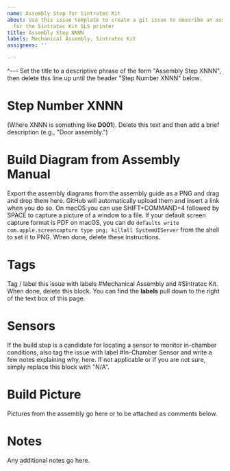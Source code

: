 ```yaml
---
name: Assembly Step for Sintratec Kit
about: Use this issue template to create a git issue to describe an assembly step
  for the Sintratec Kit SLS printer
title: Assembly Step NNNN
labels: Mechanical Assembly, Sintratec Kit
assignees: ''

---
```


^--- Set the title to a descriptive phrase of the form "Assembly Step XNNN", then delete this line up until the header "Step Number XNNN" below.

# Step Number XNNN
(Where XNNN is something like **D001**). Delete this text and then add a brief description (e.g., "Door assembly.")

# Build Diagram from Assembly Manual
Export the assembly diagrams from the assembly guide as a PNG and drag and drop them here. GitHub will automatically upload them and insert a link when you do so. On macOS you can use SHIFT+COMMAND+4 followed by SPACE to capture a picture of a window to a file. If your default screen capture format is PDF on macOS, you can do `defaults write com.apple.screencapture type png; killall SystemUIServer` from the shell to set it to PNG. When done, delete these instructions.

# Tags
Tag / label this issue with labels #Mechanical Assembly and #Sintratec Kit. When done, delete this block. You can find the **labels** pull down to the right of the text box of this page.

# Sensors
If the build step is a candidate for locating a sensor to monitor in-chamber conditions, also tag the issue with label #In-Chamber Sensor and write a few notes explaining why, here. If not applicable or if you are not sure, simply replace this block with "N/A".

# Build Picture
Pictures from the assembly go here or to be attached as comments below.

# Notes
Any additional notes go here.
